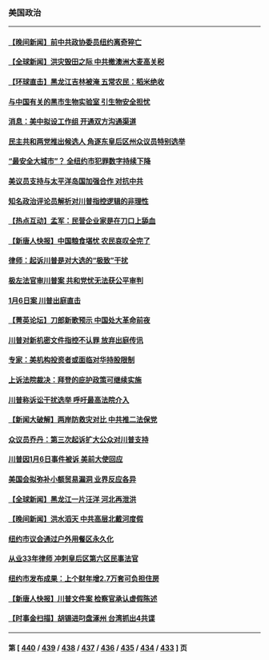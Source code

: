 ### 美国政治
---
#### [【晚间新闻】前中共政协委员纽约离奇猝亡](../../pages/ncid1078159/n14048522.md) 
#### [【全球新闻】洪灾毁田之际 中共撤澳洲大麦高关税](../../pages/ncid1078159/n14048523.md) 
#### [【环球直击】黑龙江吉林被淹 五常农民：稻米绝收](../../pages/ncid1078159/n14048272.md) 
#### [与中国有关的黑市生物实验室 引生物安全担忧](../../pages/ncid1078159/n14048499.md) 
#### [消息：美中拟设工作组 开通双方沟通渠道](../../pages/ncid1078159/n14048427.md) 
#### [民主共和两党推出候选人 角逐东皇后区州众议员特别选举](../../pages/ncid1078159/n14048448.md) 
#### [“最安全大城市”？ 全纽约市犯罪数字持续下降](../../pages/ncid1078159/n14048446.md) 
#### [美议员支持与太平洋岛国加强合作 对抗中共](../../pages/ncid1078159/n14048221.md) 
#### [知名政治评论员解析对川普指控逻辑的非理性](../../pages/ncid1078159/n14048218.md) 
#### [【热点互动】孟军：民营企业家是在刀口上舔血](../../pages/ncid1078159/n14048283.md) 
#### [【新唐人快报】中国粮食堪忧 农民哀叹全完了](../../pages/ncid1078159/n14048278.md) 
#### [律师：起诉川普是对大选的“极致”干扰](../../pages/ncid1078159/n14048228.md) 
#### [极左法官审川普案 共和党忧无法获公平审判](../../pages/ncid1078159/n14048193.md) 
#### [1月6日案 川普出庭直击](../../pages/ncid1078159/n14048252.md) 
#### [【菁英论坛】刀郎新歌预示 中国处大革命前夜](../../pages/ncid1078159/n14048260.md) 
#### [川普对新机密文件指控不认罪 放弃出庭传讯](../../pages/ncid1078159/n14048251.md) 
#### [专家：美机构投资者或面临对华持股限制](../../pages/ncid1078159/n14048180.md) 
#### [上诉法院裁决：拜登的庇护政策可继续实施](../../pages/ncid1078159/n14048206.md) 
#### [川普称诉讼干扰选举 呼吁最高法院介入](../../pages/ncid1078159/n14048176.md) 
#### [【新闻大破解】两岸防救灾对比 中共推二法保党](../../pages/ncid1078159/n14048141.md) 
#### [众议员乔丹：第三次起诉扩大公众对川普支持](../../pages/ncid1078159/n14047669.md) 
#### [川普因1月6日事件被诉 美前大使回应](../../pages/ncid1078159/n14048051.md) 
#### [美国会拟弥补小额贸易漏洞 业界反应各异](../../pages/ncid1078159/n14048082.md) 
#### [【全球新闻】黑龙江一片汪洋 河北再泄洪](../../pages/ncid1078159/n14047941.md) 
#### [【晚间新闻】洪水滔天 中共高层北戴河度假](../../pages/ncid1078159/n14047940.md) 
#### [纽约市议会通过户外用餐区永久化](../../pages/ncid1078159/n14047787.md) 
#### [从业33年律师 冲刺皇后区第六区民事法官](../../pages/ncid1078159/n14047774.md) 
#### [纽约市发布成果：上个财年增2.7万套可负担住房](../../pages/ncid1078159/n14047779.md) 
#### [【新唐人快报】川普文件案 检察官承认虚假陈述](../../pages/ncid1078159/n14047628.md) 
#### [【时事金扫描】胡锡进叼盘涿州 台湾抓出4共谍](../../pages/ncid1078159/n14047748.md) 

---
#### 第 [ [440](./440.md) / [439](./439.md) / [438](./438.md) / [437](./437.md) / [436](./436.md) / [435](./435.md) / [434](./434.md) / [433](./433.md) ] 页

